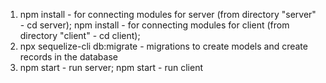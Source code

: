 1) npm install - for connecting modules for server (from directory "server" - cd server);
   npm install - for connecting modules for client (from directory "client" - cd client);
2) npx sequelize-cli db:migrate - migrations to create models and create records in the database
3) npm start - run server;
   npm start - run client

